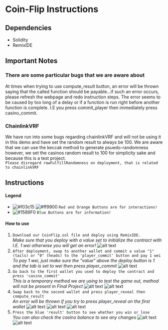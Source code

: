 # Coin-Flip Instructions
## Dependencies
- Solidity
- RemixIDE
## Important Notes 
### There are some particular bugs that we are aware about
At times when trying to use compute_result button, an error will be thrown saying that the called function should be payable...if such an error occurs, please refresh the webpage and redo instruction steps. The error seems to be caused by too long of a delay or if a function is run right before another function is complete. I.E you press commit_player then immediately press casino_commit.
### ChainlinkVRF
We have run into some bugs regarding chainlinkVRF and will not be using it in this demo and have set the random result to always be 100. We are aware that we can use the keccak method to generate psuedo-randomness however, we set the casinos random result to 100 for simplicity sake and because this is a test project.
<br> ` Please disregard rawFulfillRandomness on deployment, that is related to chainlinkVRF `
## Instructions 
#### Legend
- ![#f03c15](https://via.placeholder.com/15/f03c15/000000?text=+) ![#ff9900](https://via.placeholder.com/15/ff9900/000000?text=+) `Red and Orange Buttons are for interactions!`
- ![#1589F0](https://via.placeholder.com/15/1589F0/000000?text=+) `Blue Buttons are for information!`
#### How to use
1. `Download our CoinFlip.sol file and deploy using RemixIDE.`
<br> *Make sure that you deploy with a value set to initialize the contract with I.E. 1 wei otherwise you will get an error!*
![alt text](https://i.imgur.com/X3YcLO6.png)
2. `After deployment, swap to another wallet and commit a value "1" (tails) or "0" (heads) to the 'player_commit' button and pay 1 wei`
<br> *To pay 1 wei, just make sure the "value" above the deploy button is 1 and the tab is set to wei then press player_commit*
![alt text](https://i.imgur.com/EAo29I2.png)
3. `Go back to the first wallet you used to deploy the contract and press 'casino_commit'`
<br> *This is a temporary method we are using to test the game out, method will not be present in Final Project* 
![alt text](https://i.imgur.com/HBVOzye.png)
![alt text](https://i.imgur.com/Mko07aQ.png)
4. `Swap back to the second wallet and press player_reveal then compute_result`
<br> *An error will be thrown if you try to press player_reveal on the first wallet*
![alt text](https://i.imgur.com/UFYhLNH.png)
![alt text](https://i.imgur.com/KtqCOyk.png)
![alt text](https://i.imgur.com/9LZvcCn.png)
6. `Press the blue 'result' button to see whether you win or lose`
<br> *You can also check the casino balance to see any changes*
![alt text](https://i.imgur.com/Mzu66WM.png)
![alt text](https://i.imgur.com/yYeOXDj.png)

